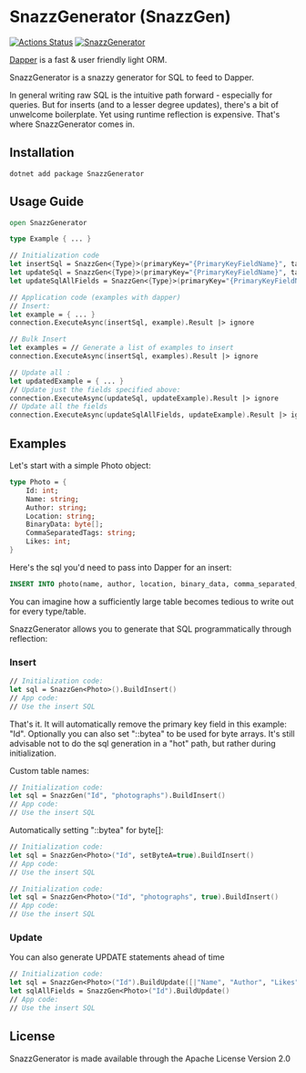 # SnazzGenerator (SnazzGen)

[![Actions Status](https://github.com/danpozmanter/SnazzGenerator/workflows/dotnet/badge.svg)](https://github.com/danpozmanter/SnazzGenerator/actions) [![SnazzGenerator](https://img.shields.io/badge/nuget-SnazzGenerator-blue)](https://www.nuget.org/packages/SnazzGenerator/)

[Dapper](https://github.com/StackExchange/Dapper) is a fast & user friendly light ORM.

SnazzGenerator is a snazzy generator for SQL to feed to Dapper.

In general writing raw SQL is the intuitive path forward - especially for queries. But for inserts (and to a lesser degree updates), there's a bit of unwelcome boilerplate. Yet using runtime reflection is expensive. That's where SnazzGenerator comes in.

## Installation

```
dotnet add package SnazzGenerator
```

## Usage Guide

```fsharp
open SnazzGenerator

type Example { ... }

// Initialization code
let insertSql = SnazzGen<{Type}>(primaryKey="{PrimaryKeyFieldName}", table="{tableName}", setByteA={Bool: Use ::bytea notation}).BuildInsert()
let updateSql = SnazzGen<{Type}>(primaryKey="{PrimaryKeyFieldName}", table="{tableName}", setByteA={Bool: Use ::bytea notation}).BuildUpdate([|string array of propery names|])
let updateSqlAllFields = SnazzGen<{Type}>(primaryKey="{PrimaryKeyFieldName}", table="{tableName}", setByteA={Bool: Use ::bytea notation}).BuildUpdate()

// Application code (examples with dapper)
// Insert:
let example = { ... }
connection.ExecuteAsync(insertSql, example).Result |> ignore

// Bulk Insert
let examples = // Generate a list of examples to insert
connection.ExecuteAsync(insertSql, examples).Result |> ignore

// Update all :
let updatedExample = { ... }
// Update just the fields specified above:
connection.ExecuteAsync(updateSql, updateExample).Result |> ignore
// Update all the fields
connection.ExecuteAsync(updateSqlAllFields, updateExample).Result |> ignore
```

## Examples

Let's start with a simple Photo object:

```fsharp
type Photo = {
    Id: int;
    Name: string;
    Author: string;
    Location: string;
    BinaryData: byte[];
    CommaSeparatedTags: string;
    Likes: int;
}
```

Here's the sql you'd need to pass into Dapper for an insert:

```sql
INSERT INTO photo(name, author, location, binary_data, comma_separated_tags, likes) VALUES (@Name, @Author, @Location, @BinaryData::bytea, @CommaSeparatedTags, @Likes)
```

You can imagine how a sufficiently large table becomes tedious to write out for every type/table.

SnazzGenerator allows you to generate that SQL programmatically through reflection:

### Insert

```fsharp
// Initialization code:
let sql = SnazzGen<Photo>().BuildInsert()
// App code:
// Use the insert SQL
```

That's it. It will automatically remove the primary key field in this example: "Id". Optionally you can also set "::bytea" to be used for byte arrays.
It's still advisable not to do the sql generation in a "hot" path, but rather during initialization.

Custom table names:

```fsharp
// Initialization code:
let sql = SnazzGen("Id", "photographs").BuildInsert()
// App code:
// Use the insert SQL
```

Automatically setting "::bytea" for byte[]:

```fsharp
// Initialization code:
let sql = SnazzGen<Photo>("Id", setByteA=true).BuildInsert()
// App code:
// Use the insert SQL
```

```fsharp
// Initialization code:
let sql = SnazzGen<Photo>("Id", "photographs", true).BuildInsert()
// App code:
// Use the insert SQL
```

### Update

You can also generate UPDATE statements ahead of time

```fsharp
// Initialization code:
let sql = SnazzGen<Photo>("Id").BuildUpdate([|"Name", "Author", "Likes"|])
let sqlAllFields = SnazzGen<Photo>("Id").BuildUpdate()
// App code:
// Use the insert SQL
```

## License

SnazzGenerator is made available through the Apache License Version 2.0